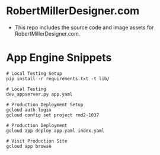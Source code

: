 # RobertMillerDesigner.com

* This repo includes the source code and image assets for RobertMillerDesigner.com.

# App Engine Snippets
```
# Local Testing Setup
pip install -r requirements.txt -t lib/

# Local Testing
dev_appserver.py app.yaml

# Production Deployment Setup
gcloud auth login
gcloud config set project rmd2-1037

# Production Deployment
gcloud app deploy app.yaml index.yaml

# Visit Production Site
gcloud app browse
```